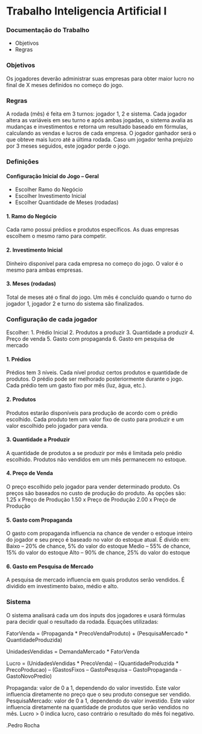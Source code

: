 # Trabalho Inteligencia Artificial I #

### Documentação do Trabalho ###

* Objetivos
* Regras

### Objetivos ###
Os jogadores deverão administrar suas empresas para obter maior lucro no final de X meses definidos no começo do jogo.

### Regras ###
A rodada (mês) é feita em 3 turnos: jogador 1, 2 e sistema. Cada jogador altera as variáveis em seu turno e após ambas jogadas, o sistema avalia as mudanças e investimentos e retorna um resultado baseado em fórmulas, calculando as vendas e lucros de cada empresa.
O jogador ganhador será o que obteve mais lucro até a última rodada. Caso um jogador tenha prejuízo por 3 meses seguidos, este jogador perde o jogo.

### Definições ###
#### Configuração Inicial do Jogo – Geral ####
- Escolher Ramo do Negócio
- Escolher Investimento Inicial
- Escolher Quantidade de Meses (rodadas)

#### 1. Ramo do Negócio ####
Cada ramo possui prédios e produtos específicos. As duas empresas escolhem o mesmo ramo para competir.

#### 2. Investimento Inicial #### 
Dinheiro disponível para cada empresa no começo do jogo. O valor é o mesmo para ambas empresas.

#### 3. Meses (rodadas) #### 
Total de meses até o final do jogo. Um mês é concluído quando o turno do jogador 1, jogador 2 e turno do sistema são finalizados.

### Configuração de cada jogador ###
Escolher:
	1. Prédio Inicial
	2. Produtos a produzir
	3. Quantidade a produzir
	4. Preço de venda
	5. Gasto com propaganda
	6. Gasto em pesquisa de mercado

#### 1. Prédios ####
Prédios tem 3 níveis. Cada nível produz certos produtos e quantidade de produtos. O prédio pode ser melhorado posteriormente durante o jogo. Cada prédio tem um gasto fixo por mês (luz, água, etc.).
 
#### 2. Produtos ####
Produtos estarão disponíveis para produção de acordo com o prédio escolhido. Cada produto tem um valor fixo de custo para produzir e um valor escolhido pelo jogador para venda. 

#### 3. Quantidade a Produzir ####
A quantidade de produtos a se produzir por mês é limitada pelo prédio escolhido. Produtos não vendidos em um mês permanecem no estoque.

#### 4. Preço de Venda ####
O preço escolhido pelo jogador para vender determinado produto. Os preços são baseados no custo de produção do produto. As opções são:
1.25 x Preço de Produção
1.50 x Preço de Produção
2.00 x Preço de Produção

#### 5. Gasto com Propaganda ####
O gasto com propaganda influencia na chance de vender o estoque inteiro do jogador e seu preço é baseado no valor do estoque atual. É divido em:
Baixo – 20% de chance, 5% do valor do estoque
Medio – 55% de chance, 15% do valor do estoque
Alto – 90% de chance, 25% do valor do estoque

#### 6. Gasto em Pesquisa de Mercado ####
A pesquisa de mercado influencia em quais produtos serão vendidos. É dividido em investimento baixo, médio e alto.

### Sistema ###
O sistema analisará cada um dos inputs dos jogadores e usará fórmulas para decidir qual o resultado da rodada. 
Equações utilizadas:

FatorVenda = (Propaganda * PrecoVendaProduto) + (PesquisaMercado * QuantidadeProduzida)

UnidadesVendidas = DemandaMercado * FatorVenda

Lucro = (UnidadesVendidas * PrecoVenda) – (QuantidadeProduzida * PrecoProducao) – (GastosFixos – GastoPesquisa – GastoPropaganda - GastoNovoPredio)

Propaganda: valor de 0 a 1, dependendo do valor investido. Este valor influencia diretamente no preço que o seu produto consegue ser vendido.
PesquisaMercado: valor de 0 a 1, dependendo do valor investido. Este valor influencia diretamente na quantidade de produtos que serão vendidos no mês.
Lucro > 0 indica lucro, caso contrário o resultado do mês foi negativo.

.Pedro Rocha
